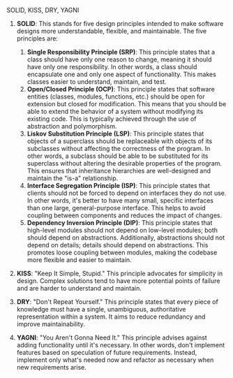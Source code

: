 SOLID, KISS, DRY, YAGNI

1. **SOLID**: This stands for five design principles intended to make software designs more understandable, flexible, and maintainable. The five principles are:
    
    1. **Single Responsibility Principle (SRP)**: This principle states that a class should have only one reason to change, meaning it should have only one responsibility. In other words, a class should encapsulate one and only one aspect of functionality. This makes classes easier to understand, maintain, and test.
    2. **Open/Closed Principle (OCP)**: This principle states that software entities (classes, modules, functions, etc.) should be open for extension but closed for modification. This means that you should be able to extend the behavior of a system without modifying its existing code. This is typically achieved through the use of abstraction and polymorphism.
	3. **Liskov Substitution Principle (LSP)**: This principle states that objects of a superclass should be replaceable with objects of its subclasses without affecting the correctness of the program. In other words, a subclass should be able to be substituted for its superclass without altering the desirable properties of the program. This ensures that inheritance hierarchies are well-designed and maintain the "is-a" relationship.
	4. **Interface Segregation Principle (ISP)**: This principle states that clients should not be forced to depend on interfaces they do not use. In other words, it's better to have many small, specific interfaces than one large, general-purpose interface. This helps to avoid coupling between components and reduces the impact of changes.
	5. **Dependency Inversion Principle (DIP)**: This principle states that high-level modules should not depend on low-level modules; both should depend on abstractions. Additionally, abstractions should not depend on details; details should depend on abstractions. This promotes loose coupling between modules, making the codebase more flexible and easier to maintain.
1. **KISS**: "Keep It Simple, Stupid." This principle advocates for simplicity in design. Complex solutions tend to have more potential points of failure and are harder to understand and maintain.
    
3. **DRY**: "Don't Repeat Yourself." This principle states that every piece of knowledge must have a single, unambiguous, authoritative representation within a system. It aims to reduce redundancy and improve maintainability.
    
4. **YAGNI**: "You Aren't Gonna Need It." This principle advises against adding functionality until it's necessary. In other words, don't implement features based on speculation of future requirements. Instead, implement only what's needed now and refactor as necessary when new requirements arise.